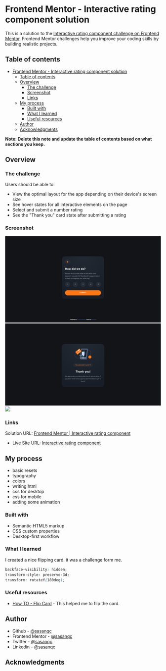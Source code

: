 # Frontend Mentor - Interactive rating component solution

This is a solution to the [Interactive rating component challenge on Frontend Mentor](https://www.frontendmentor.io/challenges/interactive-rating-component-koxpeBUmI). Frontend Mentor challenges help you improve your coding skills by building realistic projects.

## Table of contents

- [Frontend Mentor - Interactive rating component solution](#frontend-mentor---interactive-rating-component-solution)
  - [Table of contents](#table-of-contents)
  - [Overview](#overview)
    - [The challenge](#the-challenge)
    - [Screenshot](#screenshot)
    - [Links](#links)
  - [My process](#my-process)
    - [Built with](#built-with)
    - [What I learned](#what-i-learned)
    - [Useful resources](#useful-resources)
  - [Author](#author)
  - [Acknowledgments](#acknowledgments)

**Note: Delete this note and update the table of contents based on what sections you keep.**

## Overview

### The challenge

Users should be able to:

- View the optimal layout for the app depending on their device's screen size
- See hover states for all interactive elements on the page
- Select and submit a number rating
- See the "Thank you" card state after submitting a rating

### Screenshot

![](./screenshot/screenshot-desktop.png)
![](./screenshot/screenshot-desktop-thanks.png)
![](./screenshot/screenshot-mobile.png)

### Links

Solution URL: [Frontend Mentor | Interactive rating component](https://www.frontendmentor.io/solutions/product-preview-card-component-z0BCForI0n)

- Live Site URL: [Interactive rating component](https://sasanqc.github.io/interactive-rating-component/)

## My process

- basic resets
- typography
- colors
- writing html
- css for desktop
- css for mobile
- adding some animation

### Built with

- Semantic HTML5 markup
- CSS custom properties
- Desktop-first workflow

### What I learned

I created a nice flipping card. it was a challenge form me.

```css
backface-visibility: hidden;
transform-style: preserve-3d;
transform: rotateY(180deg);
```

### Useful resources

- [How TO - Flip Card](https://www.w3schools.com/howto/howto_css_flip_card.asp) - This helped me to flip the card.

## Author

- Github - [@sasanqc](https://github.com/sasanqc/)
- Frontend Mentor - [@sasanqc](https://www.frontendmentor.io/profile/sasanqc)
- Twitter - [@sasanqc](https://www.twitter.com/sasanqc)
- Linkedin - [@sasanqc](https://www.linkedin.com/in/sasanqc)

## Acknowledgments
